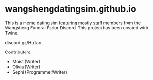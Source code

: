 # wangshengdatingsim.github.io

This is a meme dating sim featuring mostly staff members from the Wangsheng Funeral Parlor Discord. This project has been created with Twine.


discord.gg/HuTao

Contributors:
- Moist (Writer)
- Olivia (Writer)
- Sephi (Programmer/Writer)

